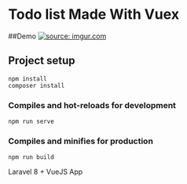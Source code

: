 # Todo list Made With Vuex


##Demo
<a href="https://imgur.com/OrHFWMX"><img src="https://imgur.com/OrHFWMX.gif" title="source: imgur.com" /></a>


## Project setup
```
npm install
composer install
```

### Compiles and hot-reloads for development
```
npm run serve
```

### Compiles and minifies for production
```
npm run build
```



Laravel 8 + VueJS App

